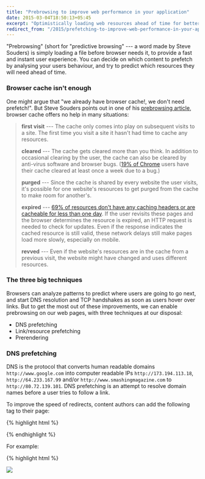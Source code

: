 ```yaml
---
title: "Prebrowsing to improve web performance in your application"
date: 2015-03-04T18:50:13+05:45
excerpt: "Optimistically loading web resources ahead of time for better performance."
redirect_from: "/2015/prefetching-to-improve-web-performance-in-your-application/"
---
```


"Prebrowsing" (short for "predictive browsing" --- a word made by Steve Souders) is simply loading a file before browser needs it, to provide a fast and instant user experience. You can decide on which content to prefetch by analysing your users behaviour, and try to predict which resources they will need ahead of time.

### Browser cache isn't enough

One might argue that "we already have browser cache!, we don't need prefetch!". But Steve Souders points out in one of his [prebrowsing article](http://www.stevesouders.com/blog/2013/11/07/prebrowsing/), browser cache offers no help in many situations:

> **first visit** --- The cache only comes into play on subsequent visits to a site. The first time you visit a site it hasn't had time to cache any resources.
>
> **cleared** --- The cache gets cleared more than you think. In addition to occasional clearing by the user, the cache can also be cleared by anti-virus software and browser bugs. ([19% of Chrome](//plus.google.com/103382935642834907366/posts/hsfVHq6wKxG) users have their cache cleared at least once a week due to a bug.)
>
> **purged** --- Since the cache is shared by every website the user visits, it's possible for one website's resources to get purged from the cache to make room for another's.
>
> **expired** --- [69% of resources don't have any caching headers or are cacheable for less than one day](http://httparchive.org/interesting.php#caching). If the user revisits these pages and the browser determines the resource is expired, an HTTP request is needed to check for updates. Even if the response indicates the cached resource is still valid, these network delays still make pages load more slowly, especially on mobile.
>
> **revved** --- Even if the website's resources are in the cache from a previous visit, the website might have changed and uses different resources.

### The three big techniques

Browsers can analyze patterns to predict where users are going to go next, and start DNS resolution and TCP handshakes as soon as users hover over links. But to get the most out of these improvements, we can enable prebrowsing on our web pages, with three techniques at our disposal:

* DNS prefetching
* Link/resource prefetching
* Prerendering

### DNS prefetching

DNS is the protocol that converts human readable domains `http://www.google.com` into computer readable IPs `http://173.194.113.18`, `http://64.233.167.99` and/or `http://www.smashingmagazine.com` to `http://80.72.139.101`. DNS prefetching is an attempt to resolve domain names before a user tries to follow a link.

To improve the speed of redirects, content authors can add the following tag to their page:

{% highlight html %}
<link rel="dns-prefetch" href="//host_name_to_prefetch.com">
{% endhighlight %}

For example:

{% highlight html %}
<html>
  <head>
    <link rel="dns-prefetch" href="//www.domain1.com">
    <link rel="dns-prefetch" href="//www.domain2.com">
  </head>
  <body>
    <img src="www.domain1.com/image1.jpeg">
    <script src="www.domain2.com/script1.js">
  </body>
</html>
{% endhighlight %}

### Link prefetching

Link prefetching is a browser mechanism, which utilizes browser idle time to download or prefetch documents that the user might visit in the near future. A web page provides a set of prefetching hints to the browser, and after the browser is finished loading the page, it begins silently prefetching specified documents and stores them in its cache. When the user visits one of the prefetched documents, it can be served up quickly out of the browser's cache.

Standard link prefetching (executed by most modern browsers):

{% highlight html %}
<link rel="prefetch" href="/css/style.css">
<link rel="prefetch" href="/js/scripts.js">
<link rel="prefetch" href="/img/big.jpeg">
{% endhighlight %}

### Prerendering

*Prerendering* extends the concept of prefetching. Instead of just downloading the top-level resource, it does all of the work necessary to show the page to the user—without actually showing it until the user clicks. Prerendering behaves similarly to if a user middle-clicked on a link on a page (opening it in a background tab) and then later switched to that tab. However, in prerendering, that “background tab” is totally hidden from the user, and when the user clicks, its contents are seamlessly swapped into the same tab the user was viewing. From the user’s perspective, the page simply loads much faster than before.

You can trigger prerendering by inserting a link element with a rel of "prerender", for example:

{% highlight html %}
<link rel="prerender" href="http://example.org/index.html">
{% endhighlight %}

Situations in which prerendering is aborted:

* The URL initiates a download
* HTMLAudio or Video in the page
* POST, PUT, and DELETE XMLHTTPRequests
* HTTP Authentication
* HTTPS pages
* Pages that trigger the malware warning
* Popup/window creation
* Detection of high resource utilization
* Developer Tools is open

### Inject prefetch hints at runtime

You can trigger the prefetch hints when you predict that a user action will require the download of additional content:

{% highlight javascript %}
var hint =document.createElement("link")
hint.setAttribute("rel","prerender")
hint.setAttribute("href","next-page.html")
document.getElementsByTagName("head")[0].appendChild(hint)
{% endhighlight %}

### Browser support

| Browser | dns-prefetch | subresource | prefetch | prerender |
|---------|--------------|-------------|----------|-----------|
| Firefox | 3.5+         | n/a         | 3.5+     | n/a       |
| Chrome  | 1.0+         | 1.0+        | 1.0+     | 13+       |
| Safari  | 5.01+        | n/a         | n/a      | n/a       |
| IE      | 9+(prefetch) | n/a         | 10+      | 11+       |

*Internet Explorer 9 supports DNS pre-fetching, but calls it prefetch. In Internet Explorer 10+, dns-prefetch and prefetch are equivalent, resulting in a DNS pre-fetch in both cases.*

---

### Preconnect, prefetch, prerender... by Ilya Grigorik

<figure>
  <iframe src="//www.slideshare.net/slideshow/embed_code/45418162" width="510" height="420" frameborder="0" marginwidth="0" marginheight="0" scrolling="no" style="border:1px solid #CCC; border-width:1px; margin-bottom:5px; max-width: 100%;" allowfullscreen> </iframe> 

  <figcaption>Slides: SlideShare, <a href="//docs.google.com/presentation/d/18zlAdKAxnc51y_kj-6sWLmnjl6TLnaru_WH0LJTjP-o/present?slide=id.p19">Preconnect, prefetch, prerender...</a> from <a href="//twitter.com/igrigorik">Ilya Grigorik</a>.</figcaption>
</figure>

---

### Pre-browsing by Steve Souders

<figure>
  <iframe width="560" height="315" src="https://www.youtube.com/embed/Msqs1jIzgo4?rel=0" frameborder="0" allowfullscreen></iframe>

  <figcaption>Video: YouTube, Prebrowsing by Steve Souders at Velocity NY 2013</figcaption>
</figure>

<figure>
  <iframe src="//www.slideshare.net/slideshow/embed_code/27665184" width="510" height="420" frameborder="0" marginwidth="0" marginheight="0" scrolling="no" style="border:1px solid #CCC; border-width:1px; margin-bottom:5px; max-width: 100%;" allowfullscreen> </iframe>

 <figcaption>Slides: SlideShare, <a href="//www.slideshare.net/souders/prebrowsing-velocity-ny-2013">Prebrowsing - Velocity NY 2013</a> from <a href="//twitter.com/souders">Steve Souders</a>.</figcaption>
</figure>

{% comment %}
<!--- ### Steve Souders | Pre-browsing | Fronteers 2013</a>

<figure>
  <iframe src="https://player.vimeo.com/video/77176315" width="500" height="281" frameborder="0" webkitallowfullscreen mozallowfullscreen allowfullscreen></iframe>

  <figcaption><a href="https://vimeo.com/77176315">Steve Souders | Pre-browsing | Fronteers 2013</a>.</figcaption>
</figure> --->
{% endcomment %}

---

### Further resources

* [Prebrowsing](http://www.stevesouders.com/blog/2013/11/07/prebrowsing/) - Steve Souders
* [Link prefetching](http://en.wikipedia.org/wiki/Link_prefetching) - Wikipedia
* [DNS Prefetching](http://www.chromium.org/developers/design-documents/dns-prefetching) - The Chromium Projects
* [Pre-Resolve DNS](https://developers.google.com/speed/pagespeed/service/PreResolveDns) - Google Developers
* [Web Developer's Guide to Prerendering in Chrome](https://developers.google.com/chrome/whitepapers/prerender) - Google Developers
* [Link prefetching FAQ](https://developer.mozilla.org/en-US/docs/Web/HTTP/Link_prefetching_FAQ) - Mozilla Developer Network
* [Controlling DNS prefetching](https://developer.mozilla.org/en-US/docs/Web/HTTP/Controlling_DNS_prefetching) - Mozilla Developer Network
* [One Step Ahead: Improving Performance with Prebrowsing](http://alistapart.com/article/one-step-ahead-improving-performance-with-prebrowsing) - A List Apart
* [Resource hints](http://w3c.github.io/resource-hints/) - W3C
